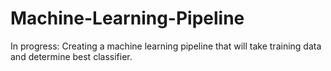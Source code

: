 # Machine-Learning-Pipeline
In progress: Creating a machine learning pipeline that will take training data and determine best classifier.
